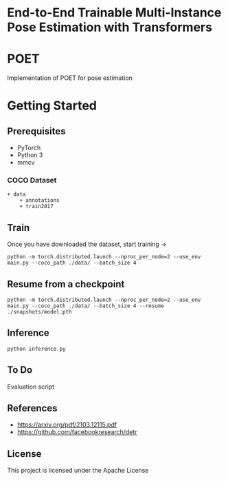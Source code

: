 # End-to-End Trainable Multi-Instance Pose Estimation with Transformers

# POET
Implementation of POET for pose estimation
<!-- ![alt text](https://raw.githubusercontent.com/HHTseng/video-classification/master/fig/CRNN.png) -->

# Getting Started
## Prerequisites
* PyTorch 
* Python 3
* mmcv


### COCO Dataset

```
+ data 
    + annotations   
    + train2017 
```


## Train
Once you have downloaded the dataset, start training ->
```
python -m torch.distributed.launch --nproc_per_node=2 --use_env main.py --coco_path ./data/ --batch_size 4
```

## Resume from a checkpoint
```
python -m torch.distributed.launch --nproc_per_node=2 --use_env main.py --coco_path ./data/ --batch_size 4 --resume ./snapshots/model.pth
```


<!-- ## Trained Weights till 100 epochs
Accuracy is still improving, this is not the final weights after 250 epochs.
```
cd snapshots
wget https://www.dropbox.com/s/3tvcfvynuwa9wdw/model.pth?dl=0

``` -->


## Inference
```
python inference.py
```

## To Do
Evaluation script


## References
* https://arxiv.org/pdf/2103.12115.pdf
* https://github.com/facebookresearch/detr

## License
This project is licensed under the Apache License 


